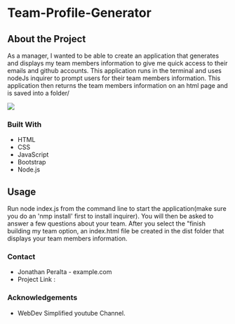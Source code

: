 # Team-Profile-Generator


## About the Project
As a manager, I wanted to be able to create an application that generates and displays my team members information to give me quick access to their emails and github accounts.
This application runs in the terminal and uses nodeJs inquirer to prompt users for their team members information. This application then returns the team members information on an html page and is saved into a folder/


![](/)

### Built With
- HTML
- CSS
- JavaScript
- Bootstrap
- Node.js

## Usage
Run node index.js from the command line to start the application(make sure you do an 'nmp install' first to install inquirer). You will then be asked to answer a few questions about your team. After you select the "finish building my team option, an index.html file be created in the dist folder that displays your team members information. 

### Contact
- Jonathan Peralta - example.com
- Project Link : 

### Acknowledgements
- WebDev Simplified youtube Channel.
